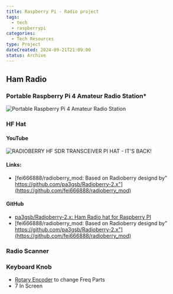 ```yaml
---
title: Raspberry Pi - Radio project
tags:
  - tech
  - raspberrypi
categories:
  - Tech Resources
type: Project
dateCreated: 2024-09-21T21:09:00
status: Archive
---
```

## Ham Radio
### Portable Raspberry Pi 4 Amateur Radio Station*
![Portable Raspberry Pi 4 Amateur Radio Station](https://www.youtube.com/watch?v=2dN4hos5_6M&t=304s)

### HF Hat
#### YouTube
![RADIOBERRY HF SDR TRANSCEIVER PI HAT - IT'S BACK!](https://www.youtube.com/watch?v=kt7jA0T12E8&t=72s)
#### Links:
- [fei666888/radioberry_mod: Based on Radioberry designd by" https://github.com/pa3gsb/Radioberry-2.x"](https://github.com/fei666888/radioberry_mod)

#### GitHub
- [pa3gsb/Radioberry-2.x: Ham Radio hat for Raspberry PI](https://github.com/pa3gsb/Radioberry-2.x)
- [fei666888/radioberry_mod: Based on Radioberry designd by" https://github.com/pa3gsb/Radioberry-2.x"](https://github.com/fei666888/radioberry_mod)

### Radio Scanner
### Keyboard Knob
- [Rotary Encoder](/arduino/rotary-encoder.md) to change Freq
Parts
- 7 In Screen